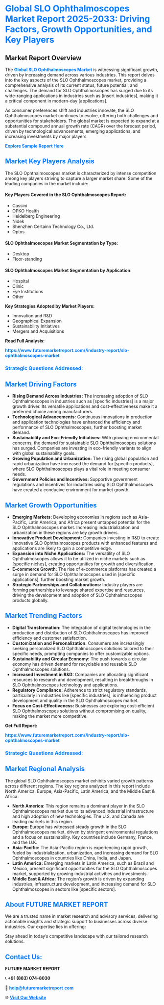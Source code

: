 <h1 style="color: #007BFF;">Global SLO Ophthalmoscopes Market Report 2025-2033: Driving Factors, Growth Opportunities, and Key Players</h1>

<section id="overview">
<h2>Market Report Overview</h2>
<p>The <a href="https://www.futuremarketreport.com//industry-report/slo-ophthalmoscopes-market" style="color: #007BFF; text-decoration: none;"><strong>Global SLO Ophthalmoscopes Market</strong></a> is witnessing significant growth, driven by increasing demand across various industries. This report delves into the key aspects of the SLO Ophthalmoscopes market, providing a comprehensive analysis of its current status, future potential, and challenges. The demand for SLO Ophthalmoscopes has surged due to its wide-ranging applications in industries such as [insert industries], making it a critical component in modern-day [applications].</p>
<p>As consumer preferences shift and industries innovate, the SLO Ophthalmoscopes market continues to evolve, offering both challenges and opportunities for stakeholders. The global market is expected to expand at a substantial compound annual growth rate (CAGR) over the forecast period, driven by technological advancements, emerging applications, and increasing investments by major players.</p>
</section>

<section id="overview">
<p><a href="https://www.futuremarketreport.com//request-sample/reportId=64548" style="color: #007BFF; text-decoration: none;"><strong>Explore Sample Report Here</strong></a></p>
</section>

<section id="key-players">
<h2 style="color: #007BFF;">Market Key Players Analysis</h2>
<p>The SLO Ophthalmoscopes market is characterized by intense competition among key players striving to capture a larger market share. Some of the leading companies in the market include:</p>
<h4>Key Players Covered in the SLO Ophthalmoscopes Report:</h4>
<ul><li>Cassini</li><li>OPKO Health</li><li>Heidelberg Engineering</li><li>Nidek</li><li>Shenzhen Certainn Technology Co., Ltd.</li><li>Optos</li></ul>
<h4>SLO Ophthalmoscopes Market Segmentation by Type:</h4>
<ul><li>Desktop</li><li>Floor-standing</li></ul>

<h4>SLO Ophthalmoscopes Market Segmentation by Application:</h4>
<ul><li>Hospital</li><li>Clinic</li><li>Eye Institutions</li><li>Other</li></ul>
<p><strong>Key Strategies Adopted by Market Players:</strong></p>
<ul>
<li>Innovation and R&D</li>
<li>Geographical Expansion</li>
<li>Sustainability Initiatives</li>
<li>Mergers and Acquisitions</li>
</ul>
</section>

<section>
<p><strong>Read Full Analysis: </strong></p><a href="https://www.futuremarketreport.com//industry-report/slo-ophthalmoscopes-market" style="color: #007BFF; text-decoration: none;"><strong>https://www.futuremarketreport.com//industry-report/slo-ophthalmoscopes-market</strong></a>
<h3 style="color: #007BFF;">Strategic Questions Addressed:</h3>
</section>

<section id="driving-factors">
<h2 style="color: #007BFF;">Market Driving Factors</h2>
<ul>
<li><strong>Rising Demand Across Industries:</strong> The increasing adoption of SLO Ophthalmoscopes in industries such as [specific industries] is a major growth driver. Its versatile applications and cost-effectiveness make it a preferred choice among manufacturers.</li>
<li><strong>Technological Advancements:</strong> Continuous innovations in production and application technologies have enhanced the efficiency and performance of SLO Ophthalmoscopes, further boosting market demand.</li>
<li><strong>Sustainability and Eco-Friendly Initiatives:</strong> With growing environmental concerns, the demand for sustainable SLO Ophthalmoscopes solutions has surged. Companies are investing in eco-friendly variants to align with global sustainability goals.</li>
<li><strong>Growing Population and Urbanization:</strong> The rising global population and rapid urbanization have increased the demand for [specific products], where SLO Ophthalmoscopes plays a vital role in meeting consumer needs.</li>
<li><strong>Government Policies and Incentives:</strong> Supportive government regulations and incentives for industries using SLO Ophthalmoscopes have created a conducive environment for market growth.</li>
</ul>
</section>

<section id="growth-opportunities">
<h2 style="color: #007BFF;">Market Growth Opportunities</h2>
<ul>
<li><strong>Emerging Markets:</strong> Developing economies in regions such as Asia-Pacific, Latin America, and Africa present untapped potential for the SLO Ophthalmoscopes market. Increasing industrialization and urbanization in these regions are key growth drivers.</li>
<li><strong>Innovative Product Development:</strong> Companies investing in R&D to create innovative SLO Ophthalmoscopes products with enhanced features and applications are likely to gain a competitive edge.</li>
<li><strong>Expansion into Niche Applications:</strong> The versatility of SLO Ophthalmoscopes allows it to be utilized in niche markets such as [specific niches], creating opportunities for growth and diversification.</li>
<li><strong>E-commerce Growth:</strong> The rise of e-commerce platforms has created a surge in demand for SLO Ophthalmoscopes used in [specific applications], further boosting market growth.</li>
<li><strong>Strategic Partnerships and Collaborations:</strong> Industry players are forming partnerships to leverage shared expertise and resources, driving the development and adoption of SLO Ophthalmoscopes products globally.</li>
</ul>
</section>

<section id="trending-factors">
<h2 style="color: #007BFF;">Market Trending Factors</h2>
<ul>
<li><strong>Digital Transformation:</strong> The integration of digital technologies in the production and distribution of SLO Ophthalmoscopes has improved efficiency and customer satisfaction.</li>
<li><strong>Customization and Personalization:</strong> Consumers are increasingly seeking personalized SLO Ophthalmoscopes solutions tailored to their specific needs, prompting companies to offer customizable options.</li>
<li><strong>Sustainability and Circular Economy:</strong> The push towards a circular economy has driven demand for recyclable and reusable SLO Ophthalmoscopes solutions.</li>
<li><strong>Increased Investment in R&D:</strong> Companies are allocating significant resources to research and development, resulting in breakthroughs in SLO Ophthalmoscopes technology and applications.</li>
<li><strong>Regulatory Compliance:</strong> Adherence to strict regulatory standards, particularly in industries like [specific industries], is influencing product development and quality in the SLO Ophthalmoscopes market.</li>
<li><strong>Focus on Cost-Effectiveness:</strong> Businesses are exploring cost-efficient SLO Ophthalmoscopes solutions without compromising on quality, making the market more competitive.</li>
</ul>
</section>

<section>
<p><strong>Get Full Report: </strong></p><a href="https://www.futuremarketreport.com//industry-report/slo-ophthalmoscopes-market" style="color: #007BFF; text-decoration: none;"><strong>https://www.futuremarketreport.com//industry-report/slo-ophthalmoscopes-market</strong></a>
<h3 style="color: #007BFF;">Strategic Questions Addressed:</h3>
</section>


<section id="regional-analysis">
<h2 style="color: #007BFF;">Market Regional Analysis</h2>
<p>The global SLO Ophthalmoscopes market exhibits varied growth patterns across different regions. The key regions analyzed in this report include North America, Europe, Asia-Pacific, Latin America, and the Middle East & Africa:</p>
<ul>
<li><strong>North America:</strong> This region remains a dominant player in the SLO Ophthalmoscopes market due to its advanced industrial infrastructure and high adoption of new technologies. The U.S. and Canada are leading markets in this region.</li>
<li><strong>Europe:</strong> Europe has witnessed steady growth in the SLO Ophthalmoscopes market, driven by stringent environmental regulations and a focus on sustainability. Key countries include Germany, France, and the U.K.</li>
<li><strong>Asia-Pacific:</strong> The Asia-Pacific region is experiencing rapid growth, fueled by industrialization, urbanization, and increasing demand for SLO Ophthalmoscopes in countries like China, India, and Japan.</li>
<li><strong>Latin America:</strong> Emerging markets in Latin America, such as Brazil and Mexico, present significant opportunities for the SLO Ophthalmoscopes market, supported by growing industrial activities and investments.</li>
<li><strong>Middle East & Africa:</strong> The region’s growth is driven by expanding industries, infrastructure development, and increasing demand for SLO Ophthalmoscopes in sectors like [specific sectors].</li>
</ul>
</section>

<footer>
<h2 style="color: #007BFF;">About FUTURE MARKET REPORT</h2>
<p>We are a trusted name in market research and advisory services, delivering actionable insights and strategic support to businesses across diverse industries. Our expertise lies in offering:</p>

<p>Stay ahead in today’s competitive landscape with our tailored research solutions.</p>

<h2 style="color: #007BFF;">Contact Us:</h2>
<p><strong>FUTURE MARKET REPORT</strong></p>
<p>📞 <strong>+91 (883) 074-8030</strong></p>
<p>📧 <strong><a href="mailto:help@futuremarketreport.com" style="color: #007BFF;">help@futuremarketreport.com</a></strong></p>
<p>🌐 <strong><a href="https://www.futuremarketreport.com/" style="color: #007BFF;">Visit Our Website</a></strong></p>
</footer>